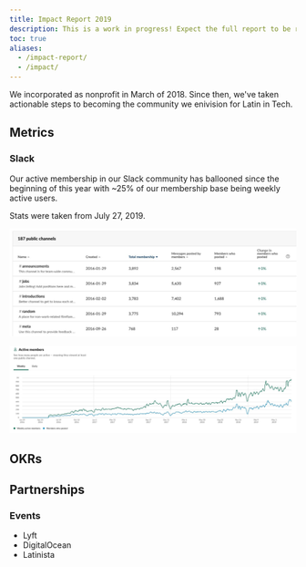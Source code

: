 ```yaml
---
title: Impact Report 2019
description: This is a work in progress! Expect the full report to be ready by ~January 2020.
toc: true
aliases:
  - /impact-report/
  - /impact/
---
```


We incorporated as nonprofit in March of 2018. Since then, we've taken actionable steps to becoming the community we enivision for Latin in Tech.

## Metrics

### Slack

Our active membership in our Slack community has ballooned since the beginning of this year with ~25% of our membership base being weekly active users.

Stats were taken from July 27, 2019.

![2019-07-27-slack-public-channels](/assets/img/about/impact-report/2019-07-27-slack-public-channels.jpg)

![2019-07-27-slack-active-members](/assets/img/about/impact-report/2019-07-27-slack-active-members.jpg)

## OKRs

## Partnerships

### Events

- Lyft
- DigitalOcean
- Latinista
